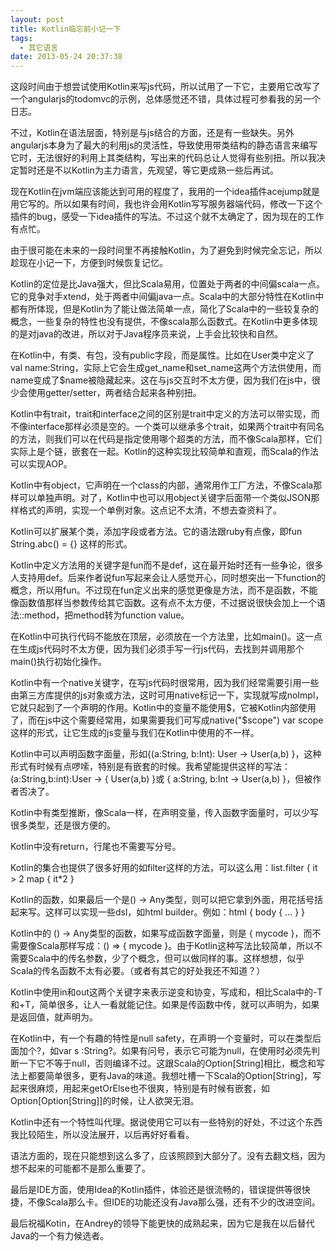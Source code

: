 ```yaml
---
layout: post
title: Kotlin临忘前小记一下
tags:
  - 其它语言
date: 2013-05-24 20:37:38
---
```


这段时间由于想尝试使用Kotlin来写js代码，所以试用了一下它，主要用它改写了一个angularjs的todomvc的示例，总体感觉还不错，具体过程可参看我的另一个日志。

不过，Kotlin在语法层面，特别是与js结合的方面，还是有一些缺失。另外angularjs本身为了最大的利用js的灵活性，导致使用带类结构的静态语言来编写它时，无法很好的利用上其类结构，写出来的代码总让人觉得有些别扭。所以我决定暂时还是不以Kotlin为主力语言，先观望，等它更成熟一些后再试。

现在Kotlin在jvm端应该能达到可用的程度了，我用的一个idea插件acejump就是用它写的。所以如果有时间，我也许会用Kotlin写写服务器端代码，修改一下这个插件的bug，感受一下idea插件的写法。不过这个就不太确定了，因为现在的工作有点忙。

由于很可能在未来的一段时间里不再接触Kotlin，为了避免到时候完全忘记，所以趁现在小记一下，方便到时候恢复记忆。

Kotlin的定位是比Java强大，但比Scala易用，位置处于两者的中间偏scala一点。它的竞争对手xtend，处于两者中间偏java一点。Scala中的大部分特性在Kotlin中都有所体现，但是Kotlin为了能让做法简单一点，简化了Scala中的一些较复杂的概念，一些复杂的特性也没有提供，不像scala那么函数式。在Kotlin中更多体现的是对java的改进，所以对于Java程序员来说，上手会比较快和自然。

在Kotlin中，有类、有包，没有public字段，而是属性。比如在User类中定义了val name:String，实际上它会生成get_name和set_name这两个方法供使用，而name变成了$name被隐藏起来。这在与js交互时不太方便，因为我们在js中，很少会使用getter/setter，两者结合起来各种别扭。

Kotlin中有trait，trait和interface之间的区别是trait中定义的方法可以带实现，而不像interface那样必须是空的。一个类可以继承多个trait，如果两个trait中有同名的方法，则我们可以在代码是指定使用哪个超类的方法，而不像Scala那样，它们实际上是个链，嵌套在一起。Kotlin的这种实现比较简单和直观，而Scala的作法可以实现AOP。

Kotlin中有object，它声明在一个class的内部，通常用作工厂方法，不像Scala那样可以单独声明。对了，Kotlin中也可以用object关键字后面带一个类似JSON那样格式的声明，实现一个单例对象。这点记不太清，不想去查资料了。

Kotlin可以扩展某个类，添加字段或者方法。它的语法跟ruby有点像，即fun String.abc() = {} 这样的形式。

Kotlin中定义方法用的关键字是fun而不是def，这在最开始时还有一些争论，很多人支持用def。后来作者说fun写起来会让人感觉开心，同时想突出一下function的概念，所以用fun。不过现在fun定义出来的感觉更像是方法，而不是函数，不能像函数值那样当参数传给其它函数。这有点不太方便，不过据说很快会加上一个语法::method，把method转为function value。

在Kotlin中可执行代码不能放在顶层，必须放在一个方法里，比如main()。这一点在生成js代码时不太方便，因为我们必须手写一行js代码，去找到并调用那个main()执行初始化操作。

Kotlin中有一个native关键字，在写js代码时很常用，因为我们经常需要引用一些由第三方库提供的js对象或方法，这时可用native标记一下，实现就写成noImpl，它就只起到了一个声明的作用。Kotlin中的变量不能使用$，它被Kotlin内部使用了，而在js中这个需要经常用，如果需要我们可写成native("\$scope") var scope这样的形式，让它生成的js变量与我们在Kotlin中使用的不一样。

Kotlin中可以声明函数字面量，形如{(a:String, b:Int): User -> User(a,b) }，这种形式有时候有点啰嗦，特别是有嵌套的时候。我希望能提供这样的写法：(a:String,b:int):User -> { User(a,b) }或 { a:String, b:Int -> User(a,b) }，但被作者否决了。

Kotlin中有类型推断，像Scala一样，在声明变量，传入函数字面量时，可以少写很多类型，还是很方便的。

Kotlin中没有return，行尾也不需要写分号。

Kotlin的集合也提供了很多好用的如filter这样的方法，可以这么用：list.filter { it > 2  map { it*2 }

Kotlin的函数，如果最后一个是() -> Any类型，则可以把它拿到外面，用花括号括起来写。这样可以实现一些dsl，如html builder。例如：html { body { ... } }

Kotlin中的 () -> Any类型的函数，如果写成函数字面量，则是 { mycode }，而不需要像Scala那样写成：() => { mycode }。由于Kotlin这种写法比较简单，所以不需要Scala中的传名参数，少了个概念，但可以做同样的事。这样想想，似乎Scala的传名函数不太有必要。（或者有其它的好处我还不知道？）

Kotlin中使用in和out这两个关键字来表示逆变和协变，写成<in T>和<out T>，相比Scala中的-T和+T，简单很多，让人一看就能记住。如果是传函数中传，就可以声明为<in>，如果是返回值，就声明为<out>。

在Kotlin中，有一个有趣的特性是null safety，在声明一个变量时，可以在类型后面加个?，如var s :String?。如果有问号，表示它可能为null，在使用时必须先判断一下它不等于null，否则编译不过。这跟Scala的Option[String]相比，概念和写法上都要简单很多，更有Java的味道。我想吐槽一下Scala的Option[String]，写起来很麻烦，用起来getOrElse也不很爽，特别是有时候有嵌套，如Option[Option[String]]的时候，让人欲哭无泪。

Kotlin中还有一个特性叫代理。据说使用它可以有一些特别的好处，不过这个东西我比较陌生，所以没法展开，以后再好好看看。

语法方面的，现在只能想到这么多了，应该照顾到大部分了。没有去翻文档，因为想不起来的可能都不是那么重要了。

最后是IDE方面，使用Idea的Kotlin插件，体验还是很流畅的，错误提供等很快捷，不像Scala那么卡。但IDE的功能还没有Java那么强，还有不少的改进空间。

最后祝福Kotin，在Andrey的领导下能更快的成熟起来，因为它是我在以后替代Java的一个有力候选者。